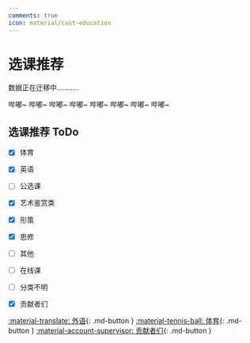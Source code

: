 ```yaml
---
comments: true
icon: material/cast-education
---
```


# 选课推荐

数据正在迁移中...........

哔嘟~ 哔嘟~ 哔嘟~ 哔嘟~ 哔嘟~ 哔嘟~ 哔嘟~ 哔嘟~ 

## 选课推荐 ToDo

- [x] 体育
- [x] 英语
- [ ] 公选课
- [x] 艺术鉴赏类
- [x] 形策
- [x] 思修
- [ ] 其他
- [ ] 在线课
- [ ] 分类不明
- [x] 贡献者们



[:material-translate: 外语](Foreign-Language/){: .md-button }
[:material-tennis-ball: 体育](Sports/){: .md-button }
[:material-account-supervisor: 贡献者们](Contributors/){: .md-button }
